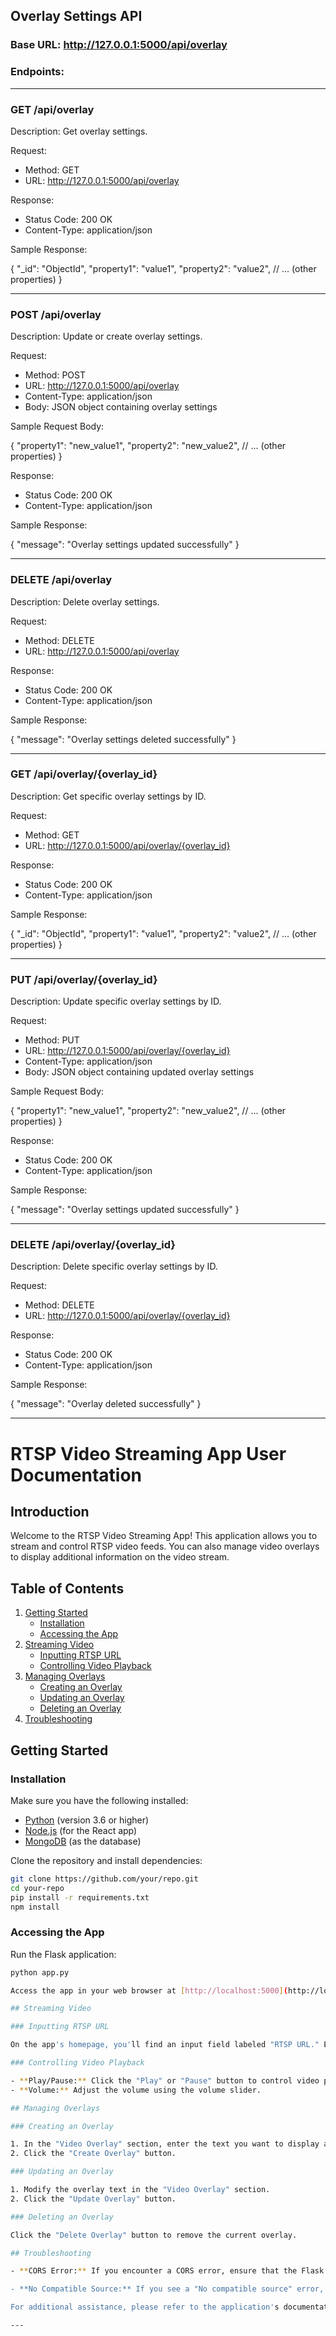 
## Overlay Settings API

### Base URL: http://127.0.0.1:5000/api/overlay

### Endpoints:

---

### GET /api/overlay

Description:
Get overlay settings.

Request:
- Method: GET
- URL: http://127.0.0.1:5000/api/overlay

Response:
- Status Code: 200 OK
- Content-Type: application/json

Sample Response:
<!-- json -->
{
  "_id": "ObjectId",
  "property1": "value1",
  "property2": "value2",
  // ... (other properties)
}
<!--  -->

---

### POST /api/overlay

Description:
Update or create overlay settings.

Request:
- Method: POST
- URL: http://127.0.0.1:5000/api/overlay
- Content-Type: application/json
- Body: JSON object containing overlay settings

Sample Request Body:
<!-- json -->
{
  "property1": "new_value1",
  "property2": "new_value2",
  // ... (other properties)
}
<!--  -->

Response:
- Status Code: 200 OK
- Content-Type: application/json

Sample Response:
<!-- json -->
{
  "message": "Overlay settings updated successfully"
}
<!--  -->

---

### DELETE /api/overlay

Description:
Delete overlay settings.

Request:
- Method: DELETE
- URL: http://127.0.0.1:5000/api/overlay

Response:
- Status Code: 200 OK
- Content-Type: application/json

Sample Response:
<!-- json -->
{
  "message": "Overlay settings deleted successfully"
}
<!--  -->

---

### GET /api/overlay/{overlay_id}

Description:
Get specific overlay settings by ID.

Request:
- Method: GET
- URL: http://127.0.0.1:5000/api/overlay/{overlay_id}

Response:
- Status Code: 200 OK
- Content-Type: application/json

Sample Response:
<!-- json -->
{
  "_id": "ObjectId",
  "property1": "value1",
  "property2": "value2",
  // ... (other properties)
}
<!--  -->

---

### PUT /api/overlay/{overlay_id}

Description:
Update specific overlay settings by ID.

Request:
- Method: PUT
- URL: http://127.0.0.1:5000/api/overlay/{overlay_id}
- Content-Type: application/json
- Body: JSON object containing updated overlay settings

Sample Request Body:
<!-- json -->
{
  "property1": "new_value1",
  "property2": "new_value2",
  // ... (other properties)
}
<!--  -->

Response:
- Status Code: 200 OK
- Content-Type: application/json

Sample Response:
<!-- json -->
{
  "message": "Overlay settings updated successfully"
}
<!--  -->

---

### DELETE /api/overlay/{overlay_id}

Description:
Delete specific overlay settings by ID.

Request:
- Method: DELETE
- URL: http://127.0.0.1:5000/api/overlay/{overlay_id}

Response:
- Status Code: 200 OK
- Content-Type: application/json

Sample Response:
<!-- json -->
{
  "message": "Overlay deleted successfully"
}
<!--  -->

---





<!-- SETUP DOCUMENTATION FOR USERS -->

# RTSP Video Streaming App User Documentation

## Introduction

Welcome to the RTSP Video Streaming App! This application allows you to stream and control RTSP video feeds. You can also manage video overlays to display additional information on the video stream.

## Table of Contents

1. [Getting Started](#getting-started)
   - [Installation](#installation)
   - [Accessing the App](#accessing-the-app)
2. [Streaming Video](#streaming-video)
   - [Inputting RTSP URL](#inputting-rtsp-url)
   - [Controlling Video Playback](#controlling-video-playback)
3. [Managing Overlays](#managing-overlays)
   - [Creating an Overlay](#creating-an-overlay)
   - [Updating an Overlay](#updating-an-overlay)
   - [Deleting an Overlay](#deleting-an-overlay)
4. [Troubleshooting](#troubleshooting)

## Getting Started

### Installation

Make sure you have the following installed:

- [Python](https://www.python.org/) (version 3.6 or higher)
- [Node.js](https://nodejs.org/) (for the React app)
- [MongoDB](https://www.mongodb.com/try/download/community) (as the database)

Clone the repository and install dependencies:

```bash
git clone https://github.com/your/repo.git
cd your-repo
pip install -r requirements.txt
npm install
```

### Accessing the App

Run the Flask application:

```bash
python app.py

Access the app in your web browser at [http://localhost:5000](http://localhost:5000).

## Streaming Video

### Inputting RTSP URL

On the app's homepage, you'll find an input field labeled "RTSP URL." Enter the RTSP URL of the video stream you want to view.

### Controlling Video Playback

- **Play/Pause:** Click the "Play" or "Pause" button to control video playback.
- **Volume:** Adjust the volume using the volume slider.

## Managing Overlays

### Creating an Overlay

1. In the "Video Overlay" section, enter the text you want to display as an overlay.
2. Click the "Create Overlay" button.

### Updating an Overlay

1. Modify the overlay text in the "Video Overlay" section.
2. Click the "Update Overlay" button.

### Deleting an Overlay

Click the "Delete Overlay" button to remove the current overlay.

## Troubleshooting

- **CORS Error:** If you encounter a CORS error, ensure that the Flask app allows requests from your React app's origin. Update the CORS configuration in `app.py`.

- **No Compatible Source:** If you see a "No compatible source" error, check that the RTSP URL is correct, and the video stream is accessible.

For additional assistance, please refer to the application's documentation or contact the support team.

---